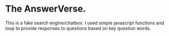 <h1>The AnswerVerse.</h1>
<p>This is a fake search engine/chatbox. I used simple javascript functions and loop to provide responses to questions based on key question words.</p>
